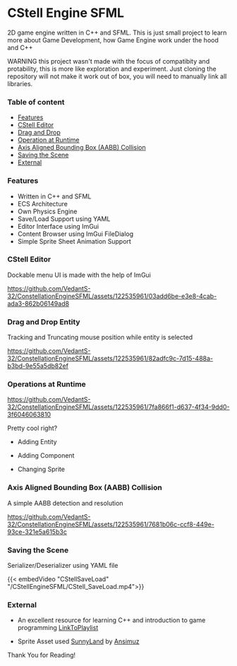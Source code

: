 # CStell Engine SFML

2D game engine written in C++ and SFML.
This is just small project to learn more about Game Development, how Game Engine work under the hood and C++

WARNING this project wasn't made with the focus of compatibity and protability, this is more like exploration and experiment. Just cloning the repository will not make it work out of box, you will need to manually link all libraries.

### Table of content

- [Features](#features)
- [CStell Editor](#cstell-editor)
- [Drag and Drop](#drag-and-drop-entity)
- [Operation at Runtime](#Operation-at-Runtime)
- [Axis Aligned Bounding Box (AABB) Collision](#Axis-Aligned-Bounding-Box-(AABB)-Collision)
- [Saving the Scene](#Saving-the-Scene)
- [External](#external)

### Features

- Written in C++ and SFML
- ECS Architecture
- Own Physics Engine
- Save/Load Support using YAML
- Editor Interface using ImGui
- Content Browser using ImGui FileDialog
- Simple Sprite Sheet Animation Support

### CStell Editor

Dockable menu UI is made with the help of ImGui

https://github.com/VedantS-32/ConstellationEngineSFML/assets/122535961/03add6be-e3e8-4cab-ada3-862b06149ad8

### Drag and Drop Entity

Tracking and Truncating mouse position while entity is selected

https://github.com/VedantS-32/ConstellationEngineSFML/assets/122535961/82adfc9c-7d15-488a-b3bd-9e55a5db82ef

### Operations at Runtime

https://github.com/VedantS-32/ConstellationEngineSFML/assets/122535961/7fa866f1-d637-4f34-9dd0-3f6046063810

Pretty cool right?

- Adding Entity

- Adding Component

- Changing Sprite

### Axis Aligned Bounding Box (AABB) Collision

A simple AABB detection and resolution

https://github.com/VedantS-32/ConstellationEngineSFML/assets/122535961/7681b06c-ccf8-449e-93ce-321e5a615b3c

### Saving the Scene

Serializer/Deserializer using YAML file

{{< embedVideo "CStellSaveLoad" "/CStellEngineSFML/CStell_SaveLoad.mp4">}}

### External

- An excellent resource for learning C++ and introduction to game programming [LinkToPlaylist](https://youtube.com/playlist?list=PL_xRyXins848nDj2v-TJYahzvs-XW9sVV&si=Ob8yquaC4f9_B_Q6)

- Sprite Asset used [SunnyLand](https://ansimuz.itch.io/sunny-land-pixel-game-art) by [Ansimuz](https://itch.io/profile/ansimuz)

Thank You for Reading!

